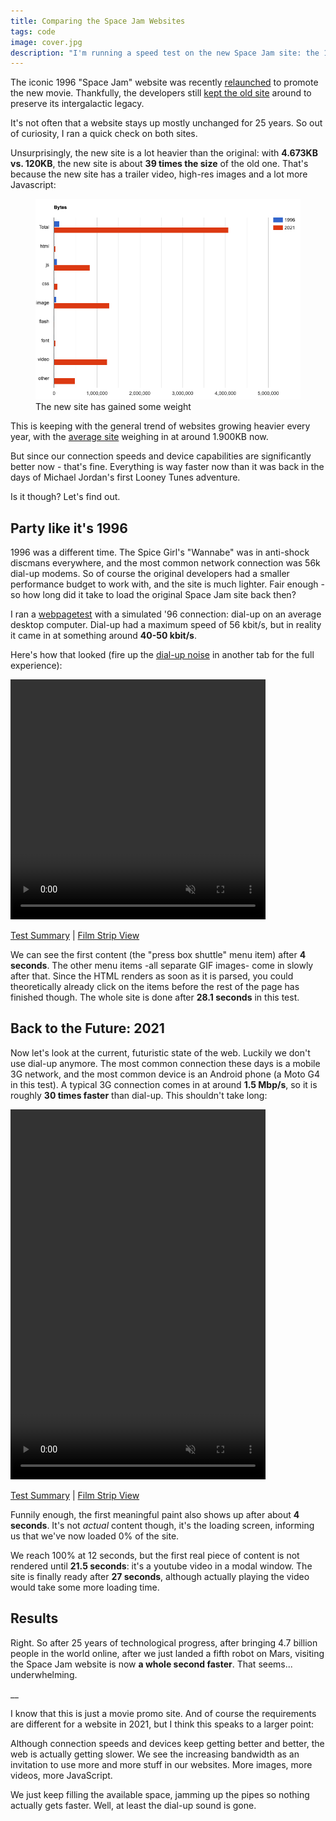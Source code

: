 ```yaml
---
title: Comparing the Space Jam Websites
tags: code
image: cover.jpg
description: "I'm running a speed test on the new Space Jam site: the 1996 version on dial-up VS. the 2021 version on a 3G connection. Who will win?"
---
```


<p class="lead">The iconic 1996 "Space Jam" website was recently <a href="https://www.spacejam.com">relaunched</a> to promote the new movie. Thankfully, the developers still <a href="https://www.spacejam.com/1996/">kept the old site</a> around to preserve its intergalactic legacy.</p>

It's not often that a website stays up mostly unchanged for 25 years. So out of curiosity, I ran a quick check on both sites.

Unsurprisingly, the new site is a lot heavier than the original: with __4.673KB vs. 120KB__, the new site is about __39 times the size__ of the old one. That's because the new site has a trailer video, high-res images and a lot more Javascript:

<figure class="extend">
    <img src="sizes.png" alt="byte size comparison of the 1996 and 2021 space jam websites" />
    <figcaption>The new site has gained some weight</figcaption>
</figure>

This is keeping with the general trend of websites growing heavier every year, with the [average site](https://httparchive.org/reports/page-weight) weighing in at around 1.900KB now. 

But since our connection speeds and device capabilities are significantly better now - that's fine. Everything is way faster now than it was back in the days of Michael Jordan's first Looney Tunes adventure.

Is it though? Let's find out.

## Party like it's 1996

1996 was a different time. The Spice Girl's "Wannabe" was in anti-shock discmans everywhere, and the most common network connection was 56k dial-up modems. So of course the original developers had a smaller performance budget to work with, and the site is much lighter. Fair enough - so how long did it take to load the original Space Jam site back then?

I ran a [webpagetest](https://webpagetest.org/result/210404_BiDcBV_b347ef65fef0d8e8615d0196f93d631a/) with a simulated '96 connection: dial-up on an average desktop computer. Dial-up had a maximum speed of 56 kbit/s, but in reality it came in at something around __40-50 kbit/s__. 

Here's how that looked (fire up the [dial-up noise](https://www.youtube.com/watch?v=iHW1ho8L7V8) in another tab for the full experience):

<video width="408" height="384" controls muted>
    <source src="1996.mp4" type="video/mp4">
</video>

<p class="u-align-center">
    <a href="https://webpagetest.org/result/210404_BiDcBV_b347ef65fef0d8e8615d0196f93d631a/">Test Summary</a> | 
    <a href="https://webpagetest.org/video/compare.php?tests=210404_BiDcBV_b347ef65fef0d8e8615d0196f93d631a-r%3A1-c%3A0&highlightLCP=1&thumbSize=200&ival=500&end=visual">Film Strip View</a>
</p>

We can see the first content (the "press box shuttle" menu item) after __4 seconds__. The other menu items -all separate GIF images- come in slowly after that. Since the HTML renders as soon as it is parsed, you could theoretically already click on the items before the rest of the page has finished though. The whole site is done after __28.1 seconds__ in this test.

## Back to the Future: 2021

Now let's look at the current, futuristic state of the web. Luckily we don't use dial-up anymore. The most common connection these days is a mobile 3G network, and the most common device is an Android phone (a Moto G4 in this test). A typical 3G connection comes in at around __1.5 Mbp/s__, so it is roughly __30 times faster__ than dial-up. This shouldn't take long:

<video width="408" height="592" controls muted>
    <source src="2021.mp4" type="video/mp4">
</video>

<p class="u-align-center">
    <a href="https://webpagetest.org/result/210404_BiDc1N_ab2991b56a23742f37e661115c39b551/">Test Summary</a> | 
    <a href="https://webpagetest.org/video/compare.php?tests=210404_BiDc1N_ab2991b56a23742f37e661115c39b551-r:1-c:0">Film Strip View</a>
</p>

Funnily enough, the first meaningful paint also shows up after about __4 seconds__. It's not *actual* content though, it's the loading screen, informing us that we've now loaded 0% of the site. 

We reach 100% at 12 seconds, but the first real piece of content is not rendered until __21.5 seconds__: it's a youtube video in a modal window. The site is finally ready after __27 seconds__, although actually playing the video would take some more loading time.

## Results

Right. So after 25 years of technological progress, after bringing 4.7 billion people in the world online, after we just landed a fifth robot on Mars, visiting the Space Jam website is now __a whole second faster__. That seems... underwhelming.

__

I know that this is just a movie promo site. And of course the requirements are different for a website in 2021, but I think this speaks to a larger point:

Although connection speeds and devices keep getting better and better, the web is actually getting slower. We see the increasing bandwidth as an invitation to use more and more stuff in our websites. More images, more videos, more JavaScript. 

We just keep filling the available space, jamming up the pipes so nothing actually gets faster. Well, at least the dial-up sound is gone.
